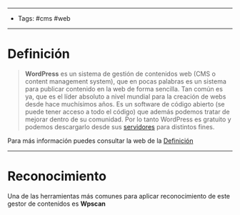 ---------------
- Tags: #cms #web 
----------------

# Definición

>**WordPress** es un sistema de gestión de contenidos web (CMS o content management system), que en pocas palabras es un sistema para publicar contenido en la web de forma sencilla. Tan común es ya, que es el líder absoluto a nivel mundial para la creación de webs desde hace muchísimos años.
>Es un software de código abierto (se puede tener acceso a todo el código) que además podemos tratar de mejorar dentro de su comunidad. Por lo tanto WordPress es gratuito y podemos descargarlo desde sus [servidores](https://wordpress.org/) para distintos fines.

Para más información puedes consultar la web de la [Definición](https://institutocajasol.com/que-es-wordpress-y-como-funciona/)

------------

# Reconocimiento

Una de las herramientas más comunes para aplicar reconocimiento de este gestor de contenidos es **Wpscan**

